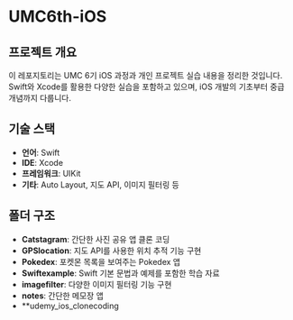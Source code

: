 # UMC6th-iOS

## 프로젝트 개요
이 레포지토리는 UMC 6기 iOS 과정과 개인 프로젝트 실습 내용을 정리한 것입니다. Swift와 Xcode를 활용한 다양한 실습을 포함하고 있으며, iOS 개발의 기초부터 중급 개념까지 다룹니다.

## 기술 스택
- **언어**: Swift
- **IDE**: Xcode
- **프레임워크**: UIKit
- **기타**: Auto Layout, 지도 API, 이미지 필터링 등

## 폴더 구조
- **Catstagram**: 간단한 사진 공유 앱 클론 코딩
- **GPSlocation**: 지도 API를 사용한 위치 추적 기능 구현
- **Pokedex**: 포켓몬 목록을 보여주는 Pokedex 앱
- **Swiftexample**: Swift 기본 문법과 예제를 포함한 학습 자료
- **imagefilter**: 다양한 이미지 필터링 기능 구현
- **notes**: 간단한 메모장 앱
- **udemy_ios_clonecoding
